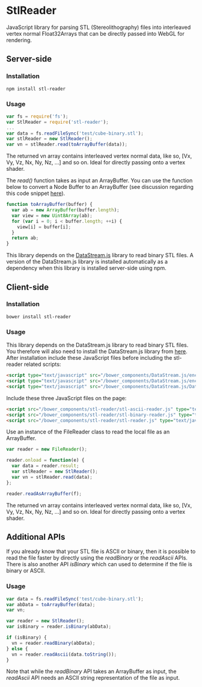# StlReader

JavaScript library for parsing STL (Stereolithography) files into interleaved
vertex normal Float32Arrays that can be directly passed into WebGL for
rendering.

## Server-side

### Installation

```
npm install stl-reader
```

### Usage

```JavaScript
var fs = require('fs');
var StlReader = require('stl-reader');
...
var data = fs.readFileSync('test/cube-binary.stl');
var stlReader = new StlReader();
var vn = stlReader.read(toArrayBuffer(data));
```

The returned vn array contains interleaved vertex normal data, like so,
[Vx, Vy, Vz, Nx, Ny, Nz, ...] and so on. Ideal for directly passing onto a
vertex shader.

The *read()* function takes as input an ArrayBuffer. You can use the function
below to convert a Node Buffer to an ArrayBuffer (see discussion regarding this
code snippet [here](http://stackoverflow.com/questions/8609289/convert-a-binary-nodejs-buffer-to-javascript-arraybuffer)).

```JavaScript
function toArrayBuffer(buffer) {
  var ab = new ArrayBuffer(buffer.length);
  var view = new Uint8Array(ab);
  for (var i = 0; i < buffer.length; ++i) {
    view[i] = buffer[i];
  }
  return ab;
}
```

This library depends on the [DataStream.js](https://github.com/kig/DataStream.js)
library to read binary STL files. A version of the DataStream.js library is
installed automatically as a dependency when this library is installed
server-side using npm.

## Client-side

### Installation

```
bower install stl-reader
```

### Usage

This library depends on the DataStream.js library to read binary STL files. You
therefore will also need to install the DataStream.js library from
[here](https://github.com/kig/DataStream.js). After installation include these
JavaScript files before including the stl-reader related scripts:

```HTML
<script type="text/javascript" src="/bower_components/DataStream.js/encoding-indexes.js"></script>
<script type="text/javascript" src="/bower_components/DataStream.js/encoding.js"></script>
<script type="text/javascript" src="/bower_components/DataStream.js/DataStream.js"></script>
```

Include these three JavaScript files on the page:

```HTML
<script src="/bower_components/stl-reader/stl-ascii-reader.js" type="text/javascript"></script>
<script src="/bower_components/stl-reader/stl-binary-reader.js" type="text/javascript"></script>
<script src="/bower_components/stl-reader/stl-reader.js" type="text/javascript"></script>
```

Use an instance of the FileReader class to read the local file as an ArrayBuffer.

```Javascript
var reader = new FileReader();

reader.onload = function(e) {
  var data = reader.result;
  var stlReader = new StlReader();
  var vn = stlReader.read(data);
};

reader.readAsArrayBuffer(f);
```

The returned vn array contains interleaved vertex normal data, like so,
[Vx, Vy, Vz, Nx, Ny, Nz, ...] and so on. Ideal for directly passing onto a
vertex shader.

## Additional APIs

If you already know that your STL file is ASCII or binary, then it is possible
to read the file faster by directly using the *readBinary* or the *readAscii*
APIs. There is also another API *isBinary* which can used to determine if the
file is binary or ASCII.

### Usage

```JavaScript
var data = fs.readFileSync('test/cube-binary.stl');
var abData = toArrayBuffer(data);
var vn;

var reader = new StlReader();
var isBinary = reader.isBinary(abData);

if (isBinary) {
  vn = reader.readBinary(abData);
} else {
  vn = reader.readAscii(data.toString());
}
```

Note that while the *readBinary* API takes an ArrayBuffer as input, the
*readAscii* API needs an ASCII string representation of the file as input.
